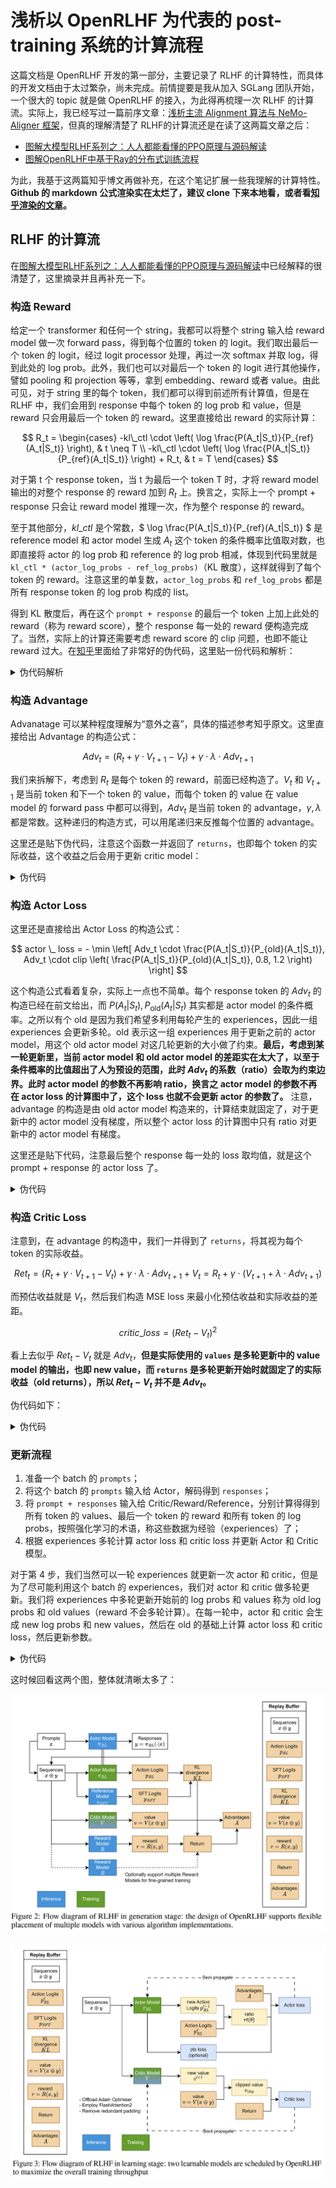 # 浅析以 OpenRLHF 为代表的 post-training 系统的计算流程

这篇文档是 OpenRLHF 开发的第一部分，主要记录了 RLHF 的计算特性，而具体的开发文档由于太过繁杂，尚未完成。前情提要是我从加入 SGLang 团队开始，一个很大的 topic 就是做 OpenRLHF 的接入，为此得再梳理一次 RLHF 的计算流。实际上，我已经写过一篇前序文章：[浅析主流 Alignment 算法与 NeMo-Aligner 框架](https://zhuanlan.zhihu.com/p/5220718268)，但真的理解清楚了 RLHF的计算流还是在读了这两篇文章之后：
- [图解大模型RLHF系列之：人人都能看懂的PPO原理与源码解读](https://zhuanlan.zhihu.com/p/677607581)
- [图解OpenRLHF中基于Ray的分布式训练流程](https://zhuanlan.zhihu.com/p/12871616401)

为此，我基于这两篇知乎博文再做补充，在这个笔记扩展一些我理解的计算特性。**Github 的 markdown 公式渲染实在太烂了，建议 clone 下来本地看，或者看[知乎渲染的文章](https://zhuanlan.zhihu.com/p/16370000391)。**

## RLHF 的计算流

在[图解大模型RLHF系列之：人人都能看懂的PPO原理与源码解读](https://zhuanlan.zhihu.com/p/677607581)中已经解释的很清楚了，这里摘录并且再补充一下。

### 构造 Reward

给定一个 transformer 和任何一个 string，我都可以将整个 string 输入给 reward model 做一次 forward pass，得到每个位置的 token 的 logit。我们取出最后一个 token 的 logit，经过 logit processor 处理，再过一次 softmax 并取 log，得到此处的  log prob。此外，我们也可以对最后一个 token 的 logit 进行其他操作，譬如 pooling 和 projection 等等，拿到 embedding、reward 或者 value。由此可见，对于 string 里的每个 token，我们都可以得到前述所有计算值，但是在 RLHF 中，我们会用到 response 中每个 token 的 log prob 和 value，但是 reward 只会用最后一个 token 的 reward。这里直接给出 reward 的实际计算：

$$
R_t = 
\begin{cases} 
-kl\_ctl \cdot \left( \log \frac{P(A_t|S_t)}{P_{ref}(A_t|S_t)} \right), & t \neq T \\
-kl\_ctl \cdot \left( \log \frac{P(A_t|S_t)}{P_{ref}(A_t|S_t)} \right) + R_t, & t = T
\end{cases}
$$

对于第 t 个 response token，当 t 为最后一个 token T 时，才将 reward model 输出的对整个 response 的 reward 加到 $R_t$ 上。换言之，实际上一个 prompt + response 只会让 reward model 推理一次，作为整个 response 的 reward。

至于其他部分，$kl \_ ctl$ 是个常数，$ \log \frac{P(A_t|S_t)}{P_{ref}(A_t|S_t)} $ 是 reference model 和 actor model 生成 $A_t$ 这个 token 的条件概率比值取对数，也即直接将 actor 的 log prob 和 reference 的 log prob 相减，体现到代码里就是 `kl_ctl * (actor_log_probs - ref_log_probs)`（KL 散度），这样就得到了每个 token 的 reward。注意这里的单复数，`actor_log_probs` 和 `ref_log_probs` 都是所有 response token 的 log prob 构成的 list。

得到 KL 散度后，再在这个 `prompt + response` 的最后一个 token 上加上此处的 reward（称为 reward score），整个 response 每一处的 reward 便构造完成了。当然，实际上的计算还需要考虑 reward score 的 clip 问题，也即不能让 reward 过大。在[知乎](https://zhuanlan.zhihu.com/p/677607581)里面给了非常好的伪代码，这里贴一份代码和解析：

<details>
<summary> 伪代码解析 </summary>

```python
def compute_rewards(self, prompts, log_probs, ref_log_probs, reward_score,
                        action_mask):
        """
        reward_function：计算最终的reward分数
        复习一下几个相关参数的默认值：
        self.kl_ctl = 0.1
        self.clip_reward_value = 5
        
        对于batch中的某个prompt来说，它最终的reward分数为：
        (1) 先计算actor和ref_model的logit相似度： -self.kl_ctl * (log_probs - ref_log_probs)
            其实写成self.kl_ctl * (ref_log_probs - log_probs)更好理解些
            这个值越大，说明ref_model对actor生成的结果的认可度越高（即表明rlhf没有训歪），
            没有训歪的情况下我们也应该给模型一些奖励，这个奖励就是self.kl_ctl * (ref_log_probs - log_probs)
            
        （2）由于我们只取最后一个token对应位置的分数作为reward_score，因此我们只需要：
            self.kl_ctl * (ref_log_probs - log_probs)的最后一位 + reward_score
         
         (3) 同时我们对reward_score也做了大小限制，最大不超过self.clip_reward_value（超过统一给成self.clip_reward_value），
             最小不低于-self.clip_reward_value（低于统一给成-self.clip_reward_value）
        
         (4) 最后返回的rewards大小为：（batch_size, 各条数据的长度），对batch中的每条数据来说：
             - response的最后一位：self.kl_ctl * (ref_log_probs - log_probs)的最后一位 + reward_score
             - response的其余位置：self.kl_ctl * (ref_log_probs - log_probs)
        
        """

        kl_divergence_estimate = -self.kl_ctl * (log_probs - ref_log_probs)
        rewards = kl_divergence_estimate
        # ---------------------------------------------------------------------------------------------------
        # response开始的位置
        # （因为我们对prompt做过padding处理，因此batch中每个prompt长度一致，也就意味着每个response开始的位置一致）
        # （所以这里start是不加s的，只是一个int）
        # ---------------------------------------------------------------------------------------------------
        start = prompts.shape[1] - 1
        # ---------------------------------------------------------------------------------------------------
        # response结束的位置
        # （因为一个batch中，每个response的长度不一样，所以response的结束位置也不一样）
        # （所以这里end是加s的，ends的尺寸是(batch_size,)
        # ---------------------------------------------------------------------------------------------------
        ends = start + action_mask[:, start:].sum(1) + 1
        # ---------------------------------------------------------------------------------------------------
        # 对rewards_score做限制
        # ---------------------------------------------------------------------------------------------------
        reward_clip = torch.clamp(reward_score, -self.clip_reward_value,
                                  self.clip_reward_value)
        batch_size = log_probs.shape[0]
        for j in range(batch_size):
            rewards[j, start:ends[j]][-1] += reward_clip[j] # 

        return rewards
```

注意输入输出的维度，`prompts` 是一个 `[batch size, padded prompt length]` 的 matrix，`ref_log_probs` 和 `log_probs` 是 `[batch size, padded prompt with response length]` 大小的矩阵，然后只有从 `prompt` 结束到 `response` 结束这一块儿的 `reward` 才会实际有作用，`prompt` 的 `reward` 是不计算的。

`prompt` 有统一的 `padding`，所以 `response` 的 `start` 位置是唯一的，而 `ends` 则通过 `action_mask` 中的 1 元素的截止为止计算得到。最后，在这个 `batch` 中，每个 `prompt` 的 `reward` 的结尾那个 `token` 加上 `reward_score` 进过 clip 得到的 `reward`。

</details>

### 构造 Advantage

Advanatage 可以某种程度理解为“意外之喜”，具体的描述参考知乎原文。这里直接给出 Advantage 的构造公式：

$$
Adv_t = \left( R_t + \gamma \cdot V_{t+1} - V_t \right) + \gamma \cdot \lambda \cdot Adv_{t+1}
$$

我们来拆解下，考虑到 $R_t$ 是每个 token 的 reward，前面已经构造了。$V_t$ 和 $V_{t+1}$ 是当前 token 和下一个 token 的 value，而每个 token 的 value 在 value model 的 forward pass 中都可以得到，$Adv_t$ 是当前 token 的 advantage，$\gamma, \lambda$ 都是常数。这种递归的构造方式，可以用尾递归来反推每个位置的 advantage。

这里还是贴下伪代码，注意这个函数一并返回了 `returns`，也即每个 token 的实际收益，这个收益之后会用于更新 critic model：

<details>
<summary> 伪代码 </summary>

```python
 def get_advantages_and_returns(self, values, rewards, start):
        """
        Adopted from https://github.com/CarperAI/trlx/blob/main/trlx/models/modeling_ppo.py#L134
        
        没有引入GAE前的t时刻的优势值：
        detal_t = r_t + gamma * V_t+1 - V_t
        其中：
            - r_t表示t时刻的即时收益
            - V_t+1表示未来时刻的预期收益
            - r_t + gamma * V_t+1可理解成t时刻的实际预期收益
            - V_t可理解成t时刻的预估预期收益（是模型，例如critic model自己估算出来的）
        
        引入GAE后的t时刻的优势值：
        A_t = delta_t + gamma * lambda * A_t+1
        粗暴理解为在t时刻时，不仅考虑当下优势，还考虑了未来的优势
        为了知道A_t, 我们得知道A_t+1，所以在本算法中采取了从后往前做动态规划求解的方法，也即：
        假设T是最后一个时刻，则有A_T+1 = 0, 所以有: A_T = delta_T
        知道了A_T, 就可以依次往前倒推，把A_t-1, A_t-2之类都算出来了
        
        引入GAE后t时刻的实际预期收益
        returns_t = A_t + V_t
                  = delta_t + gamma * lambda * A_t+1 + V_t
                  = r_t + gamma * V_t+1 - V_t + gamma * lambda * A_t+1 + V_t
                  = r_t + gamma * (V_t+1 + lambda * A_t+1)
        
        注意，这里不管是advantages还是returns，都只算response的部分
        """
        
        # Adopted from https://github.com/CarperAI/trlx/blob/main/trlx/models/modeling_ppo.py#L134
        lastgaelam = 0
        advantages_reversed = []
        length = rewards.size()[-1]
        # 注意这里用了reversed，是采取从后往前倒推计算的方式
        for t in reversed(range(start, length)):
            nextvalues = values[:, t + 1] if t < length - 1 else 0.0
            delta = rewards[:, t] + self.gamma * nextvalues - values[:, t]
            lastgaelam = delta + self.gamma * self.lam * lastgaelam
            advantages_reversed.append(lastgaelam)
        advantages = torch.stack(advantages_reversed[::-1], dim=1) # 优势
        returns = advantages + values[:, start:] # 实际收益
        # values: 预期收益
        return advantages.detach(), returns
```

</details>

### 构造 Actor Loss

这里还是直接给出 Actor Loss 的构造公式：

$$
actor \_  loss = - \min \left[ Adv_t \cdot \frac{P(A_t|S_t)}{P_{old}(A_t|S_t)}, Adv_t \cdot clip \left( \frac{P(A_t|S_t)}{P_{old}(A_t|S_t)}, 0.8, 1.2 \right) \right]
$$

这个构造公式看着复杂，实际上一点也不简单。每个 response token 的 $Adv_t$ 的构造已经在前文给出，而 $P(A_t|S_t), P_{\text{old}}(A_t|S_t)$ 其实都是 actor model 的条件概率。之所以有个 old 是因为我们希望多利用每轮产生的 experiences，因此一组 experiences 会更新多轮。old 表示这一组 experiences 用于更新之前的 actor model，用这个 old actor model 对这几轮更新的大小做了约束。**最后，考虑到某一轮更新里，当前 actor model 和 old actor model 的差距实在太大了，以至于条件概率的比值超出了人为预设的范围，此时 $Adv_t$ 的系数（ratio）会取为约束边界。此时 actor model 的参数不再影响 ratio，换言之 actor model 的参数不再在 actor loss 的计算图中了，这个 loss 也就不会更新 actor 的参数了。** 注意，advantage 的构造是由 old actor model 构造来的，计算结束就固定了，对于更新中的 actor model 没有梯度，所以整个 actor loss 的计算图中只有 ratio 对更新中的 actor model 有梯度。

这里还是贴下代码，注意最后整个 response 每一处的 loss 取均值，就是这个 prompt + response 的 actor loss 了。

<details>
<summary> 伪代码 </summary>

```python

    def actor_loss_fn(self, logprobs, old_logprobs, advantages, mask):
        """
        logprobs: 实时计算的，response部分的prob（只有这个是随着actor实时更新而改变的）
        old_logprobs：老策略中，response部分的prob （这个是固定的，不随actor实时更新而改变）
        advantages： 老策略中，response部分每个token对应的优势（这个是固定的，不随actor实时更新而改变）
        mask：老策略中，response部分对应的mask情况这个是固定的，不随actor实时更新而改变）
        
        之所以要引入logprobs计算actor_loss，是因为我们不希望策略每次更新的幅度太大，防止模型训歪
        
        self.cliprange: 默认值是0.2
        """
        ## policy gradient loss
        # -------------------------------------------------------------------------------------
        # 计算新旧策略间的KL散度
        # -------------------------------------------------------------------------------------
        log_ratio = (logprobs - old_logprobs) * mask
        ratio = torch.exp(log_ratio)
        # -------------------------------------------------------------------------------------
        # 计算原始loss和截断loss
        # -------------------------------------------------------------------------------------
        pg_loss1 = -advantages * ratio
        pg_loss2 = -advantages * torch.clamp(ratio, 1.0 - self.cliprange, 1.0 + self.cliprange)
        pg_loss = torch.sum(torch.max(pg_loss1, pg_loss2) * mask) / mask.sum() # 最后是取每个非mask的response token的平均loss作为最终loss
        return pg_loss

```

</details>

### 构造 Critic Loss

注意到，在 advantage 的构造中，我们一并得到了 `returns`，将其视为每个 token 的实际收益。


$$
Ret_t = \left( R_t + \gamma \cdot V_{t+1} - V_t \right) + \gamma \cdot \lambda \cdot Adv_{t+1} + V_t = R_t + \gamma \cdot \left( V_{t+1} + \lambda \cdot Adv_{t+1} \right)
$$

而预估收益就是 $V_t$，然后我们构造 MSE loss 来最小化预估收益和实际收益的差距。

$$
critic \_  loss = \left( Ret_t - V_t \right)^2
$$

看上去似乎 $Ret_t - V_t$ 就是 $Adv_t$，**但是实际使用的 `values` 是多轮更新中的 value model 的输出，也即 new value，而 `returns` 是多轮更新开始时就固定了的实际收益（old returns），所以 $Ret_t - V_t$ 并不是 $Adv_t$。**

伪代码如下：

<details>
<summary> 伪代码 </summary>

```python
def critic_loss_fn(self, values, old_values, returns, mask):
        """
        values: 实时critic跑出来的预估预期收益（是变动的，随着ppo epoch迭代而改变）
        old_values：老critic跑出来的预估预期收益（是固定值）
        returns：实际预期收益
        mask：response部分的mask
        
        self.cliprange_value = 0.2
        """
        ## value loss
        # 用旧的value去约束新的value
        values_clipped = torch.clamp(
            values,
            old_values - self.cliprange_value,
            old_values + self.cliprange_value,
        )
        if self.compute_fp32_loss:
            values = values.float()
            values_clipped = values_clipped.float()
        
        # critic模型的loss定义为（预估预期收益-实际预期收益）**2
        vf_loss1 = (values - returns)**2
        vf_loss2 = (values_clipped - returns)**2
        vf_loss = 0.5 * torch.sum(
            torch.max(vf_loss1, vf_loss2) * mask) / mask.sum() # 同样，最后也是把critic loss平均到每个token上
        return vf_loss
```

</details>

### 更新流程

1. 准备一个 batch 的 `prompts`；
2. 将这个 batch 的 `prompts` 输入给 Actor，解码得到 `responses`；
3. 将 `prompt + responses` 输入给 Critic/Reward/Reference，分别计算得得到所有 token 的 values、最后一个 token 的 reward 和所有 token 的 log probs，按照强化学习的术语，称这些数据为经验（experiences）了；
4. 根据 experiences 多轮计算 actor loss 和 critic loss 并更新 Actor 和 Critic 模型。

对于第 4 步，我们当然可以一轮 experiences 就更新一次 actor 和 critic，但是为了尽可能利用这个 batch 的 experiences，我们对 actor 和 critic 做多轮更新。我们将 experiences 中多轮更新开始前的 log probs 和 values 称为 old log probs 和 old values（reward 不会多轮计算）。在每一轮中，actor 和 critic 会生成 new log probs 和 new values，然后在 old 的基础上计算 actor loss 和 critic loss，然后更新参数。

<details>
<summary> 伪代码 </summary>

```python
# --------------------------------------------------------------
# 初始化RLHF中的四个模型
# --------------------------------------------------------------
actor, critic, reward, ref = initialize_models()

# --------------------------------------------------------------
# 训练
# --------------------------------------------------------------
# 对于每一个batch的数据
for i in steps: 
    # 先收集经验值
    exps = generate_experience(prompts, actor, critic, reward, ref)
    # 一个batch的经验值将被用于计算ppo_epochs次loss，更新ppo_epochs次模型
    # 这也意味着，当你计算一次新loss时，你用的是更新后的模型
    for j in ppo_epochs:
        actor_loss = cal_actor_loss(exps, actor)
        critic_loss = cal_critic_loss(exps, critic)
        
        actor.backward(actor_loss)
        actor.step()
        
        critc.backward(critic_loss)
        critic.step()
```

</details>

这时候回看这两个图，整体就清晰太多了：

![make-experience](./make-experience.png)

![learning-stage](./learning-stage.png)


